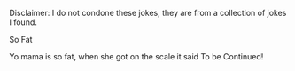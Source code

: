Disclaimer: I do not condone these jokes, they are from a collection of jokes I found.

So Fat

Yo mama is so fat, when she got on the scale it said To be Continued!

